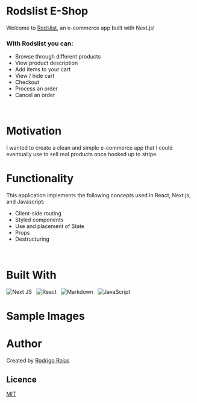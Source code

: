 # Rodslist E-Shop

Welcome to [Rodslist](https://app.netlify.com/sites/rodslist/deploys), an e-commerce app built with Next.js!
<br/>

### With Rodslist you can:
- Browse through different products
- View product description
- Add items to your cart
- View / hide cart
- Checkout
- Process an order
- Cancel an order
<br/>

# Motivation
I wanted to create a clean and simple e-commerce app that I could eventually use to sell real products once hooked up to stripe.
<br/>

# Functionality
This application implements the following concepts used in React, Next.js, and Javascript:
- Client-side routing
- Styled components
- Use and placement of State
- Props
- Destructuring  
<br />

# Built With
<img alt="Next JS" src="https://img.shields.io/badge/next%20js%20-%23000000.svg?&style=for-the-badge&logo=next.js&logoColor=white"/>
&nbsp
<img alt="React" src="https://img.shields.io/badge/react%20-%2320232a.svg?&style=for-the-badge&logo=react&logoColor=%2361DAFB"/>
&nbsp
<img alt="Markdown" src="https://img.shields.io/badge/markdown-%23000000.svg?&style=for-the-badge&logo=markdown&logoColor=white"/>
&nbsp
<img alt="JavaScript" src="https://img.shields.io/badge/javascript%20-%23323330.svg?&style=for-the-badge&logo=javascript&logoColor=%23F7DF1E"/>
<br/>

# Sample Images

# Author
Created by [Rodrigo Rojas](https://github.com/crrojas88)
<br/>

## Licence
[MIT](https://choosealicense.com/licenses/mit/)